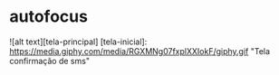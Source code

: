 # autofocus

![alt text][tela-principal]
[tela-inicial]: https://media.giphy.com/media/RGXMNg07fxplXXIokF/giphy.gif "Tela confirmação de sms"
